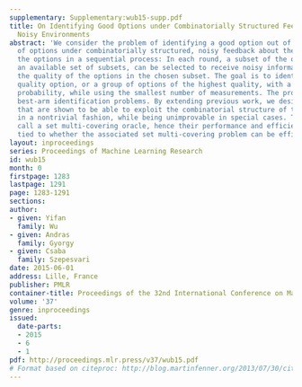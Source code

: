 ```yaml
---
supplementary: Supplementary:wub15-supp.pdf
title: On Identifying Good Options under Combinatorially Structured Feedback in Finite
  Noisy Environments
abstract: 'We consider the problem of identifying a good option out of finite set
  of options under combinatorially structured, noisy feedback about the quality of
  the options in a sequential process: In each round, a subset of the options, from
  an available set of subsets, can be selected to receive noisy information about
  the quality of the options in the chosen subset. The goal is to identify the highest
  quality option, or a group of options of the highest quality, with a small error
  probability, while using the smallest number of measurements. The problem generalizes
  best-arm identification problems. By extending previous work, we design new algorithms
  that are shown to be able to exploit the combinatorial structure of the problem
  in a nontrivial fashion, while being unimprovable in special cases. The algorithms
  call a set multi-covering oracle, hence their performance and efficiency is strongly
  tied to whether the associated set multi-covering problem can be efficiently solved.'
layout: inproceedings
series: Proceedings of Machine Learning Research
id: wub15
month: 0
firstpage: 1283
lastpage: 1291
page: 1283-1291
sections: 
author:
- given: Yifan
  family: Wu
- given: Andras
  family: Gyorgy
- given: Csaba
  family: Szepesvari
date: 2015-06-01
address: Lille, France
publisher: PMLR
container-title: Proceedings of the 32nd International Conference on Machine Learning
volume: '37'
genre: inproceedings
issued:
  date-parts:
  - 2015
  - 6
  - 1
pdf: http://proceedings.mlr.press/v37/wub15.pdf
# Format based on citeproc: http://blog.martinfenner.org/2013/07/30/citeproc-yaml-for-bibliographies/
---
```

